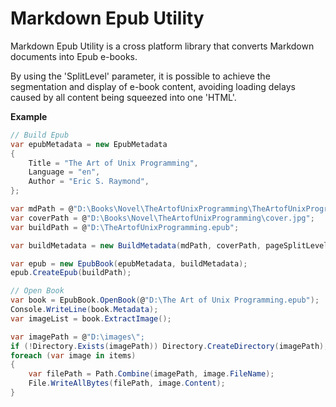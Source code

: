 # Markdown Epub Utility

Markdown Epub Utility is a cross platform library that converts Markdown documents into Epub e-books.

By using the 'SplitLevel' parameter, it is possible to achieve the segmentation and display of e-book content, avoiding loading delays caused by all content being squeezed into one 'HTML'.

**Example**

```csharp
// Build Epub
var epubMetadata = new EpubMetadata
{
    Title = "The Art of Unix Programming",
    Language = "en",
    Author = "Eric S. Raymond",
};

var mdPath = @"D:\Books\Novel\TheArtofUnixProgramming\TheArtofUnixProgramming.md";
var coverPath = @"D:\Books\Novel\TheArtofUnixProgramming\cover.jpg";
var buildPath = @"D:\TheArtofUnixProgramming.epub";

var buildMetadata = new BuildMetadata(mdPath, coverPath, pageSplitLevel:1);

var epub = new EpubBook(epubMetadata, buildMetadata);
epub.CreateEpub(buildPath);

// Open Book
var book = EpubBook.OpenBook(@"D:\The Art of Unix Programming.epub");
Console.WriteLine(book.Metadata);
var imageList = book.ExtractImage();

var imagePath = @"D:\images\";
if (!Directory.Exists(imagePath)) Directory.CreateDirectory(imagePath);
foreach (var image in items)
{
    var filePath = Path.Combine(imagePath, image.FileName);
    File.WriteAllBytes(filePath, image.Content);
}
```